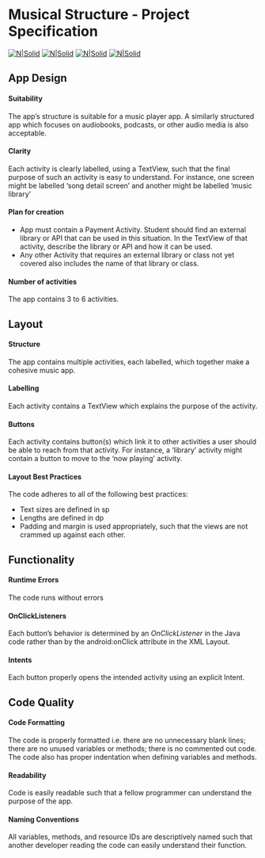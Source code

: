 # Musical Structure - Project Specification

[![N|Solid](http://i.imgur.com/bMBnFR5m.png)](http://i.imgur.com/bMBnFR5m.png) [![N|Solid](http://i.imgur.com/BM9qdAIm.png)](http://i.imgur.com/BM9qdAIm.png) [![N|Solid](http://i.imgur.com/o6phPJ9m.png)](http://i.imgur.com/o6phPJ9m.png) [![N|Solid](http://i.imgur.com/b8U2IZSm.png)](http://i.imgur.com/b8U2IZSm.png)

App Design
----------

#### Suitability
The app’s structure is suitable for a music player app. A similarly structured app which focuses on audiobooks, podcasts, or other audio media is also acceptable.

#### Clarity
Each activity is clearly labelled, using a TextView, such that the final purpose of such an activity is easy to understand. For instance, one screen might be labelled ‘song detail screen’ and another might be labelled ‘music library’

#### Plan for creation
- App must contain a Payment Activity. Student should find an external library or API that can be used in this situation. In the TextView of that activity, describe the library or API and how it can be used.
- Any other Activity that requires an external library or class not yet covered also includes the name of that library or class.

#### Number of activities
The app contains 3 to 6 activities.


Layout
----------

#### Structure
The app contains multiple activities, each labelled, which together make a cohesive music app.

#### Labelling
Each activity contains a TextView which explains the purpose of the activity.

#### Buttons
Each activity contains button(s) which link it to other activities a user should be able to reach from that activity. For instance, a ‘library’ activity might contain a button to move to the ‘now playing’ activity.

#### Layout Best Practices
The code adheres to all of the following best practices:
- Text sizes are defined in sp
- Lengths are defined in dp
- Padding and margin is used appropriately, such that the views are not crammed up against each other.


Functionality
----------

#### Runtime Errors
The code runs without errors

#### OnClickListeners
Each button’s behavior is determined by an *OnClickListener* in the Java code rather than by the android:onClick attribute in the XML Layout.

#### Intents
Each button properly opens the intended activity using an explicit Intent.


Code Quality
----------

#### Code Formatting
The code is properly formatted i.e. there are no unnecessary blank lines; there are no unused variables or methods; there is no commented out code.
The code also has proper indentation when defining variables and methods.

#### Readability
Code is easily readable such that a fellow programmer can understand the purpose of the app.

#### Naming Conventions
All variables, methods, and resource IDs are descriptively named such that another developer reading the code can easily understand their function.
